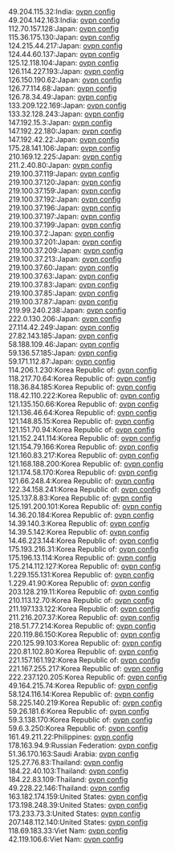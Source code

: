 49.204.115.32:India: [ovpn config](vpn/49_204_115_32.ovpn)  
49.204.142.163:India: [ovpn config](vpn/49_204_142_163.ovpn)  
112.70.157.128:Japan: [ovpn config](vpn/112_70_157_128.ovpn)  
115.36.175.130:Japan: [ovpn config](vpn/115_36_175_130.ovpn)  
124.215.44.217:Japan: [ovpn config](vpn/124_215_44_217.ovpn)  
124.44.60.137:Japan: [ovpn config](vpn/124_44_60_137.ovpn)  
125.12.118.104:Japan: [ovpn config](vpn/125_12_118_104.ovpn)  
126.114.227.193:Japan: [ovpn config](vpn/126_114_227_193.ovpn)  
126.150.190.62:Japan: [ovpn config](vpn/126_150_190_62.ovpn)  
126.77.114.68:Japan: [ovpn config](vpn/126_77_114_68.ovpn)  
126.78.34.49:Japan: [ovpn config](vpn/126_78_34_49.ovpn)  
133.209.122.169:Japan: [ovpn config](vpn/133_209_122_169.ovpn)  
133.32.128.243:Japan: [ovpn config](vpn/133_32_128_243.ovpn)  
147.192.15.3:Japan: [ovpn config](vpn/147_192_15_3.ovpn)  
147.192.22.180:Japan: [ovpn config](vpn/147_192_22_180.ovpn)  
147.192.42.22:Japan: [ovpn config](vpn/147_192_42_22.ovpn)  
175.28.141.106:Japan: [ovpn config](vpn/175_28_141_106.ovpn)  
210.169.12.225:Japan: [ovpn config](vpn/210_169_12_225.ovpn)  
211.2.40.80:Japan: [ovpn config](vpn/211_2_40_80.ovpn)  
219.100.37.119:Japan: [ovpn config](vpn/219_100_37_119.ovpn)  
219.100.37.120:Japan: [ovpn config](vpn/219_100_37_120.ovpn)  
219.100.37.159:Japan: [ovpn config](vpn/219_100_37_159.ovpn)  
219.100.37.192:Japan: [ovpn config](vpn/219_100_37_192.ovpn)  
219.100.37.196:Japan: [ovpn config](vpn/219_100_37_196.ovpn)  
219.100.37.197:Japan: [ovpn config](vpn/219_100_37_197.ovpn)  
219.100.37.199:Japan: [ovpn config](vpn/219_100_37_199.ovpn)  
219.100.37.2:Japan: [ovpn config](vpn/219_100_37_2.ovpn)  
219.100.37.201:Japan: [ovpn config](vpn/219_100_37_201.ovpn)  
219.100.37.209:Japan: [ovpn config](vpn/219_100_37_209.ovpn)  
219.100.37.213:Japan: [ovpn config](vpn/219_100_37_213.ovpn)  
219.100.37.60:Japan: [ovpn config](vpn/219_100_37_60.ovpn)  
219.100.37.63:Japan: [ovpn config](vpn/219_100_37_63.ovpn)  
219.100.37.83:Japan: [ovpn config](vpn/219_100_37_83.ovpn)  
219.100.37.85:Japan: [ovpn config](vpn/219_100_37_85.ovpn)  
219.100.37.87:Japan: [ovpn config](vpn/219_100_37_87.ovpn)  
219.99.240.238:Japan: [ovpn config](vpn/219_99_240_238.ovpn)  
222.0.130.206:Japan: [ovpn config](vpn/222_0_130_206.ovpn)  
27.114.42.249:Japan: [ovpn config](vpn/27_114_42_249.ovpn)  
27.82.143.185:Japan: [ovpn config](vpn/27_82_143_185.ovpn)  
58.188.109.46:Japan: [ovpn config](vpn/58_188_109_46.ovpn)  
59.136.57.185:Japan: [ovpn config](vpn/59_136_57_185.ovpn)  
59.171.112.87:Japan: [ovpn config](vpn/59_171_112_87.ovpn)  
114.206.1.230:Korea Republic of: [ovpn config](vpn/114_206_1_230.ovpn)  
118.217.70.64:Korea Republic of: [ovpn config](vpn/118_217_70_64.ovpn)  
118.36.84.185:Korea Republic of: [ovpn config](vpn/118_36_84_185.ovpn)  
118.42.110.222:Korea Republic of: [ovpn config](vpn/118_42_110_222.ovpn)  
121.135.150.66:Korea Republic of: [ovpn config](vpn/121_135_150_66.ovpn)  
121.136.46.64:Korea Republic of: [ovpn config](vpn/121_136_46_64.ovpn)  
121.148.85.15:Korea Republic of: [ovpn config](vpn/121_148_85_15.ovpn)  
121.151.70.94:Korea Republic of: [ovpn config](vpn/121_151_70_94.ovpn)  
121.152.241.114:Korea Republic of: [ovpn config](vpn/121_152_241_114.ovpn)  
121.154.79.166:Korea Republic of: [ovpn config](vpn/121_154_79_166.ovpn)  
121.160.83.217:Korea Republic of: [ovpn config](vpn/121_160_83_217.ovpn)  
121.168.188.200:Korea Republic of: [ovpn config](vpn/121_168_188_200.ovpn)  
121.174.58.170:Korea Republic of: [ovpn config](vpn/121_174_58_170.ovpn)  
121.66.248.4:Korea Republic of: [ovpn config](vpn/121_66_248_4.ovpn)  
122.34.158.241:Korea Republic of: [ovpn config](vpn/122_34_158_241.ovpn)  
125.137.8.83:Korea Republic of: [ovpn config](vpn/125_137_8_83.ovpn)  
125.191.200.101:Korea Republic of: [ovpn config](vpn/125_191_200_101.ovpn)  
14.36.20.184:Korea Republic of: [ovpn config](vpn/14_36_20_184.ovpn)  
14.39.140.3:Korea Republic of: [ovpn config](vpn/14_39_140_3.ovpn)  
14.39.5.142:Korea Republic of: [ovpn config](vpn/14_39_5_142.ovpn)  
14.46.223.144:Korea Republic of: [ovpn config](vpn/14_46_223_144.ovpn)  
175.193.216.31:Korea Republic of: [ovpn config](vpn/175_193_216_31.ovpn)  
175.196.13.114:Korea Republic of: [ovpn config](vpn/175_196_13_114.ovpn)  
175.214.112.127:Korea Republic of: [ovpn config](vpn/175_214_112_127.ovpn)  
1.229.155.131:Korea Republic of: [ovpn config](vpn/1_229_155_131.ovpn)  
1.229.41.90:Korea Republic of: [ovpn config](vpn/1_229_41_90.ovpn)  
203.128.219.11:Korea Republic of: [ovpn config](vpn/203_128_219_11.ovpn)  
210.113.12.70:Korea Republic of: [ovpn config](vpn/210_113_12_70.ovpn)  
211.197.133.122:Korea Republic of: [ovpn config](vpn/211_197_133_122.ovpn)  
211.216.207.37:Korea Republic of: [ovpn config](vpn/211_216_207_37.ovpn)  
218.51.77.214:Korea Republic of: [ovpn config](vpn/218_51_77_214.ovpn)  
220.119.86.150:Korea Republic of: [ovpn config](vpn/220_119_86_150.ovpn)  
220.125.99.103:Korea Republic of: [ovpn config](vpn/220_125_99_103.ovpn)  
220.81.102.80:Korea Republic of: [ovpn config](vpn/220_81_102_80.ovpn)  
221.157.161.192:Korea Republic of: [ovpn config](vpn/221_157_161_192.ovpn)  
221.167.255.217:Korea Republic of: [ovpn config](vpn/221_167_255_217.ovpn)  
222.237.120.205:Korea Republic of: [ovpn config](vpn/222_237_120_205.ovpn)  
49.164.215.74:Korea Republic of: [ovpn config](vpn/49_164_215_74.ovpn)  
58.124.116.14:Korea Republic of: [ovpn config](vpn/58_124_116_14.ovpn)  
58.225.140.219:Korea Republic of: [ovpn config](vpn/58_225_140_219.ovpn)  
59.26.181.6:Korea Republic of: [ovpn config](vpn/59_26_181_6.ovpn)  
59.3.138.170:Korea Republic of: [ovpn config](vpn/59_3_138_170.ovpn)  
59.6.3.250:Korea Republic of: [ovpn config](vpn/59_6_3_250.ovpn)  
161.49.211.22:Philippines: [ovpn config](vpn/161_49_211_22.ovpn)  
178.163.94.9:Russian Federation: [ovpn config](vpn/178_163_94_9.ovpn)  
51.36.170.163:Saudi Arabia: [ovpn config](vpn/51_36_170_163.ovpn)  
125.27.76.83:Thailand: [ovpn config](vpn/125_27_76_83.ovpn)  
184.22.40.103:Thailand: [ovpn config](vpn/184_22_40_103.ovpn)  
184.22.83.109:Thailand: [ovpn config](vpn/184_22_83_109.ovpn)  
49.228.22.146:Thailand: [ovpn config](vpn/49_228_22_146.ovpn)  
163.182.174.159:United States: [ovpn config](vpn/163_182_174_159.ovpn)  
173.198.248.39:United States: [ovpn config](vpn/173_198_248_39.ovpn)  
173.233.73.3:United States: [ovpn config](vpn/173_233_73_3.ovpn)  
207.148.112.140:United States: [ovpn config](vpn/207_148_112_140.ovpn)  
118.69.183.33:Viet Nam: [ovpn config](vpn/118_69_183_33.ovpn)  
42.119.106.6:Viet Nam: [ovpn config](vpn/42_119_106_6.ovpn)  
